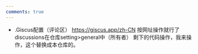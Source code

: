 ```yaml
---
comments: true
---
```

- .Giscus配置（评论区）
https://giscus.app/zh-CN
按网址操作就行了
discussions在仓库setting>general中（所有者）
剩下的代码操作，我来操作，这个替换成本仓库的。

<script src="https://giscus.app/client.js"
        data-repo="Xia0-0/Xia0-0.github.io"
        data-repo-id="R_kgDONfN6ZA"
        data-category="Announcements"
        data-category-id="DIC_kwDONfN6ZM4ClVK3"
        data-mapping="pathname"
        data-strict="0"
        data-reactions-enabled="1"
        data-emit-metadata="0"
        data-input-position="bottom"
        data-theme="preferred_color_scheme"
        data-lang="zh-CN"
        crossorigin="anonymous"
        async>
</script>
  






